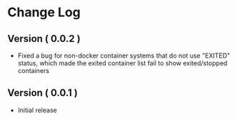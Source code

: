 # Change Log

## Version ( 0.0.2 )

- Fixed a bug for non-docker container systems that do not use "EXITED" status, which made the exited container list fail to show exited/stopped containers

## Version ( 0.0.1 )

- Initial release